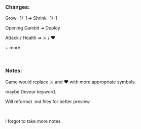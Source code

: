 ### Changes:


Grow -1/-1 ➜ Shrink -1/-1

Opening Gambit ➜ Deploy

Attack / Health ➜ ⚔️ / ❤️

\+ more

<br>


### Notes:

Game would replace ⚔️ and ❤️ with more appropriate symbols.

maybe Devour keyword.

Will reformat .md files for better preview.

<br>

i forgot to take more notes
